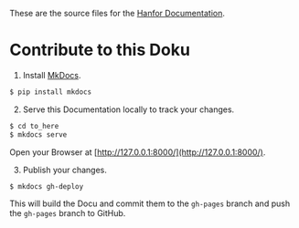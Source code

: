 These are the source files for the [Hanfor Documentation](https://ultimate-pa.github.io/hanfor/).
# Contribute to this Doku
1. Install [MkDocs](https://www.mkdocs.org/).
```bash
$ pip install mkdocs
```

2. Serve this Documentation locally to track your changes.
```bash
$ cd to_here
$ mkdocs serve
```
Open your Browser at [http://127.0.0.1:8000/](http://127.0.0.1:8000/).

3. Publish your changes.
```bash
$ mkdocs gh-deploy
```
This will build the Docu and commit them to the `gh-pages` branch and push the `gh-pages` branch to GitHub.
